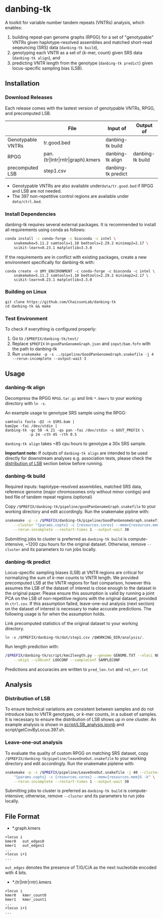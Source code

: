# danbing-tk
A toolkit for variable number tandem repeats (VNTRs) analysis, which enables:
1. building repeat-pan genome graphs (RPGG) for a set of "genotypable" VNTRs given haplotype-resolved assemblies and matched short-read seqeuncing (SRS) data (`danbing-tk build`),
2. genotyping each VNTR as a set of (*k*-mer, count) given SRS data (`danbing-tk align`), and
3. predicting VNTR length from the genotype (`danbing-tk predict`) given locus-specific sampling bias (LSB).


## Installation

### Download Releases
Each release comes with the lastest version of genotypable VNTRs, RPGG, and precomputed LSB.

|                   | File                              | Input of           | Output of        |
|-------------------|-----------------------------------|--------------------|------------------|
| Genotypable VNTRs | tr.good.bed                       | danbing-tk build   |                  |
| RPGG              | pan.(tr\|lntr\|rntr\|graph).kmers | danbing-tk align   | danbing-tk build |
| precomputed LSB   | step1.csv                         | danbing-tk predict |                  |

- Genotypable VNTRs are also available under`data/tr.good.bed` if RPGG and LSB are not needed.
- The 397 non-repetitive control regions are available under `data/ctrl.bed`.

### Install Dependencies
danbing-tk requires several external packages. It is recommended to install all requirements using conda as follows:

```bash
conda install -c conda-forge -c bioconda -c intel \
    snakemake=5.11.2 samtools=1.10 bedtools=2.29.2 minimap2=2.17 \
    scikit-learn=0.23.1 matplotlib=3.3.0
```

If the requirements are in conflict with existing packages, create a new environment specifically for danbing-tk with:
```
conda create -n $MY_ENVIRONMENT -c conda-forge -c bioconda -c intel \
    snakemake=5.11.2 samtools=1.10 bedtools=2.29.2 minimap2=2.17 \
    scikit-learn=0.23.1 matplotlib=3.3.0
```

### Building on Linux
```shell
git clone https://github.com/ChaissonLab/danbing-tk
cd danbing-tk && make
```

### Test Environment
To check if everything is configured properly:
1. Go to `/$PREFIX/danbing-tk/test/`
2. Replace `$PREFIX` in `goodPanGenomeGraph.json` and `input/bam.fofn` with the path to danbing-tk
3. Run `snakemake -p -s ../pipeline/GoodPanGenomeGraph.snakefile -j 4 --rerun-incomplete --output-wait 3`

## Usage

### danbing-tk align
Decompress the RPGG `RPGG.tar.gz` and link `*.kmers` to your working directory with `ln -s`.

An example usage to genotype SRS sample using the RPGG:

```shell
samtools fasta -@2 -n $SRS.bam |
bam2pe -fai /dev/stdin |
danbing-tk -gc 50 -k 21 -qs pan -fai /dev/stdin -o $OUT_PREFIX \
           -p 24 -cth 45 -rth 0.5
```

`danbing-tk align` takes ~85 cpu hours to genotype a 30x SRS sample.

**Important note:** If outputs of `danbing-tk align` are intended to be used directly for downstream analyses e.g. association tests, please check the [distribution of LSB](#distribution-of-lsb) section below before running.

### danbing-tk build
Required inputs: haplotype-resolved assemblies, matched SRS data, reference genome (major chromosomes only without minor contigs) and bed file of tandem repeat regions (optional)

Copy `/$PREFIX/danbing-tk/pipeline/goodPanGenomeGraph.snakefile` to your working directory and edit accordingly. Run the snakemake pipline with:

```bash
snakemake -p -s /$PREFIX/danbing-tk/pipeline/GoodPanGenomeGraph.snakefile -j 40\
    --cluster "{params.copts} -c {resources.cores} --mem={resources.mem}G -k" \
    --rerun-incomplete --restart-times 1 --output-wait 30
```

Submitting jobs to cluster is preferred as `danbing-tk build` is compute-intensive, ~1200 cpu hours for the original dataset. Otherwise, remove `--cluster` and its parameters to run jobs locally.

### danbing-tk predict
Locus-specific sampling biases (LSB) at VNTR regions are critical for normalizing the sum of *k*-mer counts to VNTR length. We provided precomputed LSB at the VNTR regions for fast comparison, however this assumes the LSB of the dataset of interest is close enough to the dataset in the original paper. Please ensure this assumption is valid by running a joint PCA on the LSB of non-repetitive regions with the original dataset, provided in `ctrl.cov`. If this assumption failed, leave-one-out analysis (next section) on the dataset of interest is necessary to make accurate predictions. The following usage is for when the assumption holds.

Link precomputed statistics of the original dataset to your working directory.

`ln -s /$PREFIX/danbing-tk/dat/step1.csv /$WORKING_DIR/analysis/.`

Run length prediction with:

```bash
/$PREFIX/danbing-tk/script/kmc2length.py --genome GENOME.TXT --nloci NLOCI \
    --skip1 --LOOconf LOOCONF --sampleConf SAMPLECONF
```

Predictions and accuracies are written to `pred_len.txt` and `rel_err.txt`

## Analysis
### Distribution of LSB
To ensure technical variations are consistent between samples and do not introduce bias to VNTR genotypes, or *k*-mer counts, in a subset of samples. It is necessary to ensure the distribution of LSB shows up in one cluster. An example analysis is shown in [script/LSB_analysis.ipynb](https://github.com/ChaissonLab/danbing-tk/blob/master/script/LSB_analysis.ipynb) and script/getCovByLocus.397.sh.

### Leave-one-out analysis
To evaluate the quality of custom RPGG on matching SRS dataset, copy `/$PREFIX/danbing-tk/pipeline/leaveOneOut.snakefile` to your working directory and edit accordingly.
Run the snakemake pipleine with:

```bash
snakemake -p -s /$PREFIX/pipeline/LeaveOneOut.snakefile -j 40 --cluster \
    "{params.copts} -c {resources.cores} --mem={resources.mem}G -k" \
    --rerun-incomplete --restart-times 1 --output-wait 30
```

Submitting jobs to cluster is preferred as `danbing-tk build` is compute-intensive; otherwise, remove `--cluster` and its parameters to run jobs locally.


## File Format
- \*.graph.kmers
```
>locus i
kmer0	out_edges0
kmer1	out_edges1
...
>locus i+1
...
```
`out_edges` denotes the presence of T/G/C/A as the next nucleotide encoded with 4 bits.

- \*.(tr|lntr|rntr).kmers
```
>locus i
kmer0	kmer_count0
kmer1	kmer_count1
...
>locus i+1
...
```
